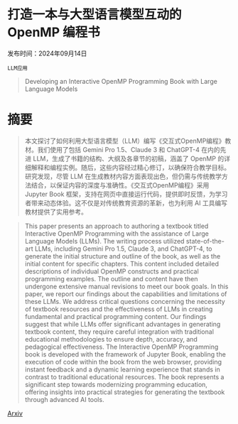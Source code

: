 # 打造一本与大型语言模型互动的 OpenMP 编程书

发布时间：2024年09月14日

`LLM应用`

> Developing an Interactive OpenMP Programming Book with Large Language Models

# 摘要

> 本文探讨了如何利用大型语言模型（LLM）编写《交互式OpenMP编程》教材。我们使用了包括 Gemini Pro 1.5、Claude 3 和 ChatGPT-4 在内的先进 LLM，生成了书籍的结构、大纲及各章节的初稿，涵盖了 OpenMP 的详细解释和编程实例。随后，这些内容经过精心修订，以确保符合教学目标。研究发现，尽管 LLM 在生成教材内容方面表现出色，但仍需与传统教学方法结合，以保证内容的深度与准确性。《交互式OpenMP编程》采用 Jupyter Book 框架，支持在网页中直接运行代码，提供即时反馈，为学习者带来动态体验。这不仅是对传统教育资源的革新，也为利用 AI 工具编写教材提供了实用参考。

> This paper presents an approach to authoring a textbook titled Interactive OpenMP Programming with the assistance of Large Language Models (LLMs). The writing process utilized state-of-the-art LLMs, including Gemini Pro 1.5, Claude 3, and ChatGPT-4, to generate the initial structure and outline of the book, as well as the initial content for specific chapters. This content included detailed descriptions of individual OpenMP constructs and practical programming examples. The outline and content have then undergone extensive manual revisions to meet our book goals. In this paper, we report our findings about the capabilities and limitations of these LLMs. We address critical questions concerning the necessity of textbook resources and the effectiveness of LLMs in creating fundamental and practical programming content. Our findings suggest that while LLMs offer significant advantages in generating textbook content, they require careful integration with traditional educational methodologies to ensure depth, accuracy, and pedagogical effectiveness. The Interactive OpenMP Programming book is developed with the framework of Jupyter Book, enabling the execution of code within the book from the web browser, providing instant feedback and a dynamic learning experience that stands in contrast to traditional educational resources. The book represents a significant step towards modernizing programming education, offering insights into practical strategies for generating the textbook through advanced AI tools.

[Arxiv](https://arxiv.org/abs/2409.09296)